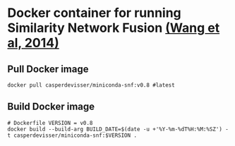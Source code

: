 # Docker container for running Similarity Network Fusion [(Wang et al, 2014)](https://doi.org/10.1038/nmeth.2810)


## Pull Docker image
```{bash}
docker pull casperdevisser/miniconda-snf:v0.8 #latest
```

## Build Docker image 

```{bash}
# Dockerfile VERSION = v0.8
docker build --build-arg BUILD_DATE=$(date -u +'%Y-%m-%dT%H:%M:%SZ') -t casperdevisser/miniconda-snf:$VERSION . 
```